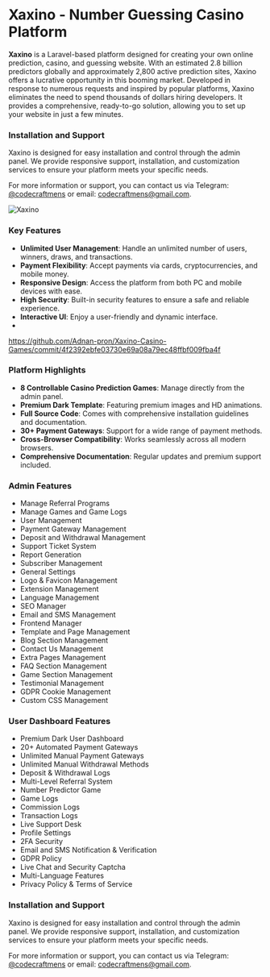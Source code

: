# Xaxino - Number Guessing Casino Platform

**Xaxino** is a Laravel-based platform designed for creating your own online prediction, casino, and guessing website. With an estimated 2.8 billion predictors globally and approximately 2,800 active prediction sites, Xaxino offers a lucrative opportunity in this booming market. Developed in response to numerous requests and inspired by popular platforms, Xaxino eliminates the need to spend thousands of dollars hiring developers. It provides a comprehensive, ready-to-go solution, allowing you to set up your website in just a few minutes.


### Installation and Support
Xaxino is designed for easy installation and control through the admin panel. We provide responsive support, installation, and customization services to ensure your platform meets your specific needs.

For more information or support, you can contact us via Telegram: [@codecraftmens](https://t.me/codecraftmens) or email: [codecraftmens@gmail.com](mailto:codecraftmens@gmail.com).

![Xaxino](68747470733a2f2f7363726970742e76697365726c61622e636f6d2f786178696e6f2f65787472612f6465736372697074696f6e5f696d61676532332e706e67.png)

### Key Features
- **Unlimited User Management**: Handle an unlimited number of users, winners, draws, and transactions.
- **Payment Flexibility**: Accept payments via cards, cryptocurrencies, and mobile money.
- **Responsive Design**: Access the platform from both PC and mobile devices with ease.
- **High Security**: Built-in security features to ensure a safe and reliable experience.
- **Interactive UI**: Enjoy a user-friendly and dynamic interface.
- 
https://github.com/Adnan-pron/Xaxino-Casino-Games/commit/4f2392ebfe03730e69a08a79ec48ffbf009fba4f

### Platform Highlights
- **8 Controllable Casino Prediction Games**: Manage directly from the admin panel.
- **Premium Dark Template**: Featuring premium images and HD animations.
- **Full Source Code**: Comes with comprehensive installation guidelines and documentation.
- **30+ Payment Gateways**: Support for a wide range of payment methods.
- **Cross-Browser Compatibility**: Works seamlessly across all modern browsers.
- **Comprehensive Documentation**: Regular updates and premium support included.

### Admin Features
- Manage Referral Programs
- Manage Games and Game Logs
- User Management
- Payment Gateway Management
- Deposit and Withdrawal Management
- Support Ticket System
- Report Generation
- Subscriber Management
- General Settings
- Logo & Favicon Management
- Extension Management
- Language Management
- SEO Manager
- Email and SMS Management
- Frontend Manager
- Template and Page Management
- Blog Section Management
- Contact Us Management
- Extra Pages Management
- FAQ Section Management
- Game Section Management
- Testimonial Management
- GDPR Cookie Management
- Custom CSS Management

### User Dashboard Features
- Premium Dark User Dashboard
- 20+ Automated Payment Gateways
- Unlimited Manual Payment Gateways
- Unlimited Manual Withdrawal Methods
- Deposit & Withdrawal Logs
- Multi-Level Referral System
- Number Predictor Game
- Game Logs
- Commission Logs
- Transaction Logs
- Live Support Desk
- Profile Settings
- 2FA Security
- Email and SMS Notification & Verification
- GDPR Policy
- Live Chat and Security Captcha
- Multi-Language Features
- Privacy Policy & Terms of Service

### Installation and Support
Xaxino is designed for easy installation and control through the admin panel. We provide responsive support, installation, and customization services to ensure your platform meets your specific needs.

For more information or support, you can contact us via Telegram: [@codecraftmens](https://t.me/codecraftmens) or email: [codecraftmens@gmail.com](mailto:codecraftmens@gmail.com).
